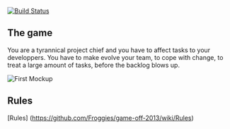 [![Build Status](https://travis-ci.org/Froggies/game-off-2013.png?branch=master)](https://travis-ci.org/Froggies/game-off-2013)

## The game

You are a tyrannical project chief and you have to affect tasks to your developpers. You have to make evolve your team, to cope with change, to treat a large amount of tasks, before the backlog blows up.


![First Mockup](https://raw.github.com/Froggies/game-off-2013/master/screenshots/all.png)

## Rules
[Rules] (https://github.com/Froggies/game-off-2013/wiki/Rules)
